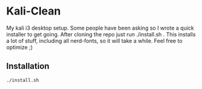 # Kali-Clean

My kali i3 desktop setup. Some people have been asking so I wrote a quick installer to get going. After cloning the repo just run ./install.sh . This installs a lot of stuff, including all nerd-fonts, so it will take a while. Feel free to optimize ;)

## Installation

```
./install.sh
```